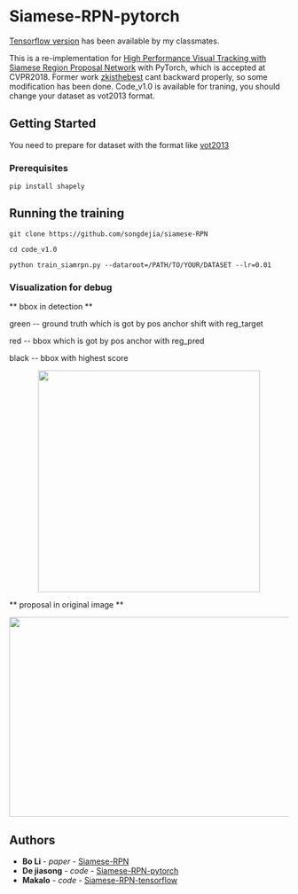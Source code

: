 # Siamese-RPN-pytorch
[Tensorflow version](https://github.com/makalo/Siamese-RPN-tensorflow.git) has been available by my classmates.

This is a re-implementation for [High Performance Visual Tracking with Siamese Region Proposal Network](http://openaccess.thecvf.com/content_cvpr_2018/papers/Li_High_Performance_Visual_CVPR_2018_paper.pdf) with PyTorch, which is accepted at CVPR2018.
Former work [zkisthebest](https://github.com/zkisthebest/Siamese-RPN) cant backward properly, so some modification has been done.
Code_v1.0 is available for traning, you should change your dataset as vot2013 format.


## Getting Started
You need to prepare for dataset with the format like [vot2013](http://www.votchallenge.net/vot2013/)


### Prerequisites

```
pip install shapely
```


## Running the training 

```
git clone https://github.com/songdejia/siamese-RPN

cd code_v1.0

python train_siamrpn.py --dataroot=/PATH/TO/YOUR/DATASET --lr=0.01
```

### Visualization for debug

** bbox in detection ** 

green -- ground truth which is got by pos anchor shift with reg_target

red   -- bbox which is got by pos anchor with reg_pred

black -- bbox with highest score

<div align=center><img width="400" height="400" src="https://github.com/songdejia/siamese-RPN/blob/master/screenshot/bbox_in_detection.jpg"/></div>


** proposal in original image **
<div align=center><img width="640" height="360" src="https://github.com/songdejia/siamese-RPN/blob/master/screenshot/bbox_in_origin.jpg"/></div>


## Authors

* **Bo Li** - *paper* - [Siamese-RPN](http://openaccess.thecvf.com/content_cvpr_2018/papers/Li_High_Performance_Visual_CVPR_2018_paper.pdf)
* **De jiasong** - *code* - [Siamese-RPN-pytorch](https://github.com/songdejia/siamese-RPN)
* **Makalo**     - *code* - [Siamese-RPN-tensorflow](https://github.com/makalo/Siamese-RPN-tensorflow.git)











